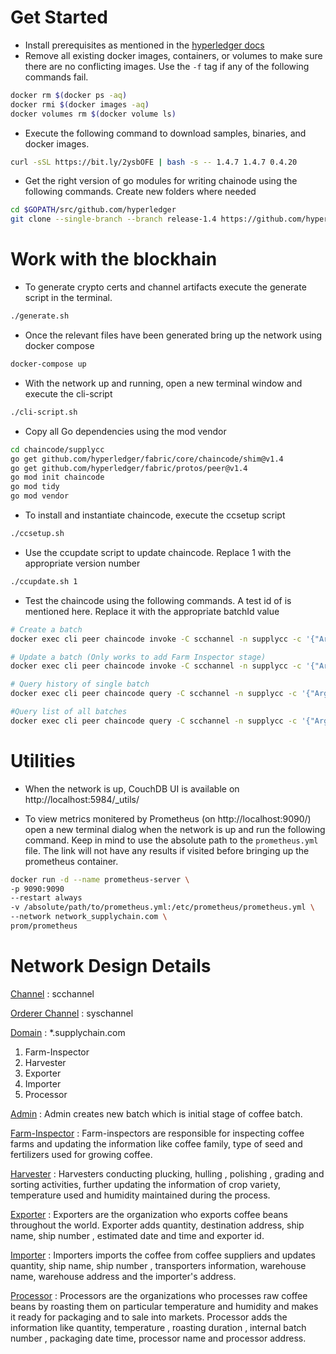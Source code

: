 # Get Started

- Install prerequisites as mentioned in the [hyperledger docs](https://hyperledger-fabric.readthedocs.io/en/release-1.4/prereqs.html)
- Remove all existing docker images, containers, or volumes to make sure there are no conflicting images. Use the ```-f``` tag if any of the following commands fail.
```bash
docker rm $(docker ps -aq)
docker rmi $(docker images -aq)
docker volumes rm $(docker volume ls)
```
- Execute the following command to download samples, binaries, and docker images.
```bash
curl -sSL https://bit.ly/2ysbOFE | bash -s -- 1.4.7 1.4.7 0.4.20
```
- Get the right version of go modules for writing chainode using the following commands. Create new folders where needed
```bash
cd $GOPATH/src/github.com/hyperledger
git clone --single-branch --branch release-1.4 https://github.com/hyperledger/fabric.git fabric
```

# Work with the blockhain
- To generate crypto certs and channel artifacts execute the generate script in the terminal. 
```bash
./generate.sh
```

- Once the relevant files have been generated bring up the network using docker compose 
```bash
docker-compose up
```

- With the network up and running, open  a new terminal window and execute the cli-script
```bash
./cli-script.sh
```

- Copy all Go dependencies using the mod vendor
```bash
cd chaincode/supplycc
go get github.com/hyperledger/fabric/core/chaincode/shim@v1.4
go get github.com/hyperledger/fabric/protos/peer@v1.4
go mod init chaincode
go mod tidy
go mod vendor
```

- To install and instantiate chaincode, execute the ccsetup script
```bash
./ccsetup.sh
```

- Use the ccupdate script to update chaincode. Replace 1 with the appropriate version number
```bash
./ccupdate.sh 1
```

- Test the chaincode using the following commands. A test id of is mentioned here. Replace it with the appropriate batchId value
```bash
# Create a batch
docker exec cli peer chaincode invoke -C scchannel -n supplycc -c '{"Args":["testCreate","{}"]}' -o orderer1.supplychain.com:7050 --tls --cafile=/opt/gopath/src/github.com/hyperledger/fabric/peer/crypto/ordererOrganizations/supplychain.com/msp/tlscacerts/tlsca.supplychain.com-cert.pem

# Update a batch (Only works to add Farm Inspector stage)
docker exec cli peer chaincode invoke -C scchannel -n supplycc -c '{"Args":["testUpdate","1duMYv63c3bjYFqPp47eYqeHZqE"]}' -o orderer1.supplychain.com:7050 --tls --cafile=/opt/gopath/src/github.com/hyperledger/fabric/peer/crypto/ordererOrganizations/supplychain.com/msp/tlscacerts/tlsca.supplychain.com-cert.pem

# Query history of single batch
docker exec cli peer chaincode query -C scchannel -n supplycc -c '{"Args":["queryBatch","1duMYv63c3bjYFqPp47eYqeHZqE"]}' -o orderer1.supplychain.com:7050 --tls --cafile=/opt/gopath/src/github.com/hyperledger/fabric/peer/crypto/ordererOrganizations/supplychain.com/msp/tlscacerts/tlsca.supplychain.com-cert.pem

#Query list of all batches
docker exec cli peer chaincode query -C scchannel -n supplycc -c '{"Args":["queryBatchList","{}"]}' -o orderer1.supplychain.com:7050 --tls --cafile=/opt/gopath/src/github.com/hyperledger/fabric/peer/crypto/ordererOrganizations/supplychain.com/msp/tlscacerts/tlsca.supplychain.com-cert.pem
```

# Utilities
- When the network is up, CouchDB UI is available on http://localhost:5984/_utils/

- To view metrics monitered by Prometheus (on http://localhost:9090/) open a new terminal dialog when the network is up and run the following command. Keep in mind to use the absolute path to the ```prometheus.yml``` file. The link will not have any results if visited before bringing up the prometheus container.
```bash
docker run -d --name prometheus-server \
-p 9090:9090
--restart always
-v /absolute/path/to/prometheus.yml:/etc/prometheus/prometheus.yml \
--network network_supplychain.com \
prom/prometheus
``` 

# Network Design Details

<u>Channel</u> : scchannel

<u>Orderer Channel</u> : syschannel

<u>Domain</u> : *.supplychain.com

1. Farm-Inspector
2. Harvester
3. Exporter
4. Importer
5. Processor

<u>Admin</u> : Admin creates new batch which is initial stage of coffee batch.

<u>Farm-Inspector</u> : Farm-inspectors are responsible for inspecting coffee farms and updating the information like coffee family, type of seed and fertilizers used for growing coffee.

<u>Harvester</u> : Harvesters conducting plucking, hulling , polishing , grading and sorting activities, further updating the information of crop variety, temperature used and humidity maintained during the process.

<u>Exporter</u> : Exporters are the organization who exports coffee beans throughout the world. Exporter adds quantity, destination address, ship name, ship number , estimated date and time and exporter id.

<u>Importer</u> : Importers imports the coffee from coffee suppliers and updates quantity, ship name, ship number , transporters information, warehouse name, warehouse address and the importer's address.

<u>Processor</u> : Processors are the organizations who processes raw coffee beans by roasting them on particular temperature and humidity and makes it ready for packaging and to sale into markets. Processor adds the information like quantity, temperature , roasting duration , internal batch number , packaging date time, processor name and processor address.